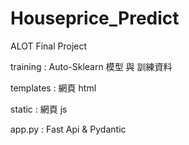 # Houseprice_Predict
ALOT Final Project

training : Auto-Sklearn 模型 與 訓練資料

templates : 網頁 html

static : 網頁 js

app.py : Fast Api & Pydantic
